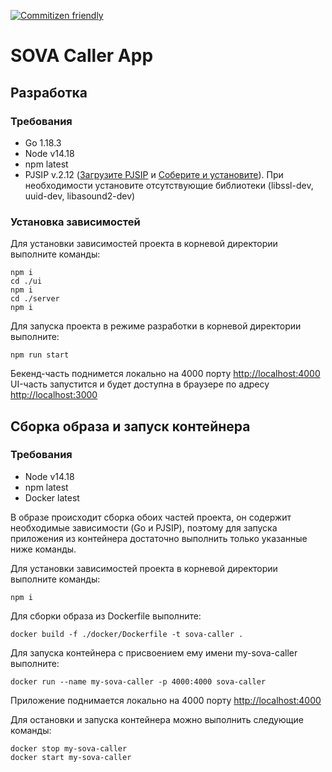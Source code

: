 [![Commitizen friendly](https://img.shields.io/badge/commitizen-friendly-brightgreen.svg)](http://commitizen.github.io/cz-cli/)

# SOVA Caller App

## Разработка

### Требования

- Go 1.18.3
- Node v14.18
- npm latest
- PJSIP v.2.12 ([Загрузите PJSIP](https://www.pjsip.org/download.htm) и [Соберите и установите](https://trac.pjsip.org/repos/wiki/Getting-Started)). При необходимости установите отсутствующие библиотеки (libssl-dev, uuid-dev, libasound2-dev)

### Установка зависимостей

Для установки зависимостей проекта в корневой директории выполните команды:

```
npm i
cd ./ui
npm i
cd ./server
npm i
```

Для запуска проекта в режиме разработки в корневой директории выполните:

```
npm run start
```

Бекенд-часть поднимется локально на 4000 порту [http://localhost:4000](http://localhost:4000)
UI-часть запустится и будет доступна в браузере по адресу [http://localhost:3000](http://localhost:3000)

## Сборка образа и запуск контейнера

### Требования

- Node v14.18
- npm latest
- Docker latest

В образе происходит сборка обоих частей проекта, он содержит необходимые зависимости (Go и PJSIP), поэтому для запуска приложения из контейнера достаточно выполнить только указанные ниже команды.

Для установки зависимостей проекта в корневой директории выполните команды:

```
npm i
```

Для сборки образа из Dockerfile выполните:

```
docker build -f ./docker/Dockerfile -t sova-caller .
```

Для запуска контейнера с присвоением ему имени my-sova-caller выполните:

```
docker run --name my-sova-caller -p 4000:4000 sova-caller
```

Приложение поднимается локально на 4000 порту [http://localhost:4000](http://localhost:4000)

Для остановки и запуска контейнера можно выполнить следующие команды:

```
docker stop my-sova-caller
docker start my-sova-caller
```
